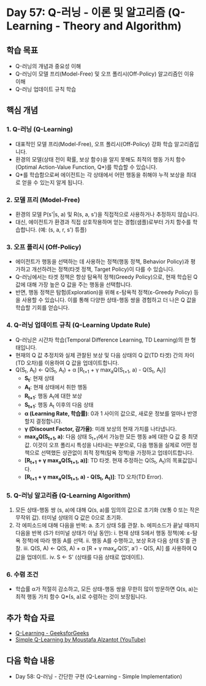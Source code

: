 # Day 57: Q-러닝 - 이론 및 알고리즘 (Q-Learning - Theory and Algorithm)

## 학습 목표
- Q-러닝의 개념과 중요성 이해
- Q-러닝이 모델 프리(Model-Free) 및 오프 폴리시(Off-Policy) 알고리즘인 이유 이해
- Q-러닝 업데이트 규칙 학습

## 핵심 개념

### 1. Q-러닝 (Q-Learning)
- 대표적인 모델 프리(Model-Free), 오프 폴리시(Off-Policy) 강화 학습 알고리즘입니다.
- 환경의 모델(상태 전이 확률, 보상 함수)을 알지 못해도 최적의 행동 가치 함수(Optimal Action-Value Function, Q*)를 학습할 수 있습니다.
- Q*를 학습함으로써 에이전트는 각 상태에서 어떤 행동을 취해야 누적 보상을 최대로 얻을 수 있는지 알게 됩니다.

### 2. 모델 프리 (Model-Free)
- 환경의 모델 P(s'|s, a) 및 R(s, a, s')을 직접적으로 사용하거나 추정하지 않습니다.
- 대신, 에이전트가 환경과 직접 상호작용하며 얻는 경험(샘플)로부터 가치 함수를 학습합니다. (예: (s, a, r, s') 튜플)

### 3. 오프 폴리시 (Off-Policy)
- 에이전트가 행동을 선택하는 데 사용하는 정책(행동 정책, Behavior Policy)과 평가하고 개선하려는 정책(타겟 정책, Target Policy)이 다를 수 있습니다.
- Q-러닝에서는 타겟 정책은 항상 탐욕적 정책(Greedy Policy)으로, 현재 학습된 Q 값에 대해 가장 높은 Q 값을 주는 행동을 선택합니다.
- 반면, 행동 정책은 탐험(Exploration)을 위해 ε-탐욕적 정책(ε-Greedy Policy) 등을 사용할 수 있습니다. 이를 통해 다양한 상태-행동 쌍을 경험하고 더 나은 Q 값을 학습할 기회를 얻습니다.

### 4. Q-러닝 업데이트 규칙 (Q-Learning Update Rule)
- Q-러닝은 시간차 학습(Temporal Difference Learning, TD Learning)의 한 형태입니다.
- 현재의 Q 값 추정치와 실제 관찰된 보상 및 다음 상태의 Q 값(TD 타겟) 간의 차이(TD 오차)를 이용하여 Q 값을 업데이트합니다.
- Q(S<sub>t</sub>, A<sub>t</sub>) ← Q(S<sub>t</sub>, A<sub>t</sub>) + α [R<sub>t+1</sub> + γ max<sub>a</sub>Q(S<sub>t+1</sub>, a) - Q(S<sub>t</sub>, A<sub>t</sub>)]
    - **S<sub>t</sub>**: 현재 상태
    - **A<sub>t</sub>**: 현재 상태에서 취한 행동
    - **R<sub>t+1</sub>**: 행동 A<sub>t</sub>에 대한 보상
    - **S<sub>t+1</sub>**: 행동 A<sub>t</sub> 이후의 다음 상태
    - **α (Learning Rate, 학습률)**: 0과 1 사이의 값으로, 새로운 정보를 얼마나 반영할지 결정합니다.
    - **γ (Discount Factor, 감가율)**: 미래 보상의 현재 가치를 나타냅니다.
    - **max<sub>a</sub>Q(S<sub>t+1</sub>, a)**: 다음 상태 S<sub>t+1</sub>에서 가능한 모든 행동 a에 대한 Q 값 중 최댓값. 이것이 오프 폴리시 특성을 나타내는 부분으로, 다음 행동을 실제로 어떤 정책으로 선택했든 상관없이 최적 정책(탐욕 정책)을 가정하고 업데이트합니다.
    - **[R<sub>t+1</sub> + γ max<sub>a</sub>Q(S<sub>t+1</sub>, a)]**: TD 타겟. 현재 추정하는 Q(S<sub>t</sub>, A<sub>t</sub>)의 목표값입니다.
    - **[R<sub>t+1</sub> + γ max<sub>a</sub>Q(S<sub>t+1</sub>, a) - Q(S<sub>t</sub>, A<sub>t</sub>)]**: TD 오차(TD Error).

### 5. Q-러닝 알고리즘 (Q-Learning Algorithm)
1. 모든 상태-행동 쌍 (s, a)에 대해 Q(s, a)를 임의의 값으로 초기화 (보통 0 또는 작은 무작위 값). 터미널 상태의 Q 값은 0으로 초기화.
2. 각 에피소드에 대해 다음을 반복:
    a. 초기 상태 S를 관찰.
    b. 에피소드가 끝날 때까지 다음을 반복 (S가 터미널 상태가 아닐 동안):
        i. 현재 상태 S에서 행동 정책(예: ε-탐욕 정책)에 따라 행동 A를 선택.
        ii. 행동 A를 수행하고, 보상 R과 다음 상태 S'를 관찰.
        iii. Q(S, A) ← Q(S, A) + α [R + γ max<sub>a'</sub>Q(S', a') - Q(S, A)] 를 사용하여 Q 값을 업데이트.
        iv. S ← S' (상태를 다음 상태로 업데이트).

### 6. 수렴 조건
- 학습률 α가 적절히 감소하고, 모든 상태-행동 쌍을 무한히 많이 방문하면 Q(s, a)는 최적 행동 가치 함수 Q*(s, a)로 수렴하는 것이 보장됩니다.

## 추가 학습 자료
- [Q-Learning - GeeksforGeeks](https://www.geeksforgeeks.org/q-learning-in-reinforcement-learning/)
- [Simple Q-Learning by Moustafa Alzantot (YouTube)](https://www.youtube.com/watch?v=aRxrMUyXv4s)

## 다음 학습 내용
- Day 58: Q-러닝 - 간단한 구현 (Q-Learning - Simple Implementation)
